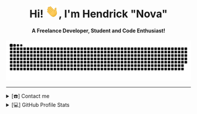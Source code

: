 <div align="center">
<h1 align="center">Hi! <img width="35" src="https://github.com/EZSNoVa/EZSNoVa/blob/main/assets/waving.gif">, I'm Hendrick "Nova"</h1>
<h4 align="center">A Freelance Developer, Student and Code Enthusiast!</h4>
</div> 
<div align="center">
  <a href="https://github.com/EZSNoVa/EZSNoVa/blob/main/assets/grid-snake.svg">
  <img  src="https://github.com/EZSNoVa/EZSNoVa/blob/main/assets/grid-snake.svg"
       alt="snake eating github activity grid" /></a>
</div>

-----
<details>
  <summary>[☎️] Contact me</summary>
<div>
  <samp>
    <h2 align="center">You can reach me by:</h2>
    <p align="center">
      <br/>
      <a href="https://www.linkedin.com/in/hendrick-rodriguez-a6a4b8251/" target="blank"><img align="center"
         src="https://img.shields.io/badge/linkedin-%231DA1F2.svg?style=for-the-badge&logo=linkedin&logoColor=white"
         alt="azzar" height="30"/></a>
      <a href="mailto:hendrickrodriguez.py@gmail.com" target="blank"><img align="center"
         src="https://img.shields.io/badge/gmail-EA4335.svg?style=for-the-badge&logo=gmail&logoColor=white"
         alt="Hendrick (nova) gmail" height="30"/></a>
    </p>
  </samp>
</div>
</details>


  
<details> 
  <summary>[💻] GitHub Profile Stats</summary>
  <div>
  <samp>
    <h2 align="center"> Github stats </h2>
      <br/>
    <details open>
  <summary><h3>Languages</h3></summary>
            <p align="center">
        <a href="https://github.com/1999AZZAR/">
          <img src="https://github-readme-stats.vercel.app/api/top-langs/?username=EZSNoVa&langs_count=6&theme=gruvbox&layout=compact&hide_border=true"
          alt="EZSNoVa overall Top Langs " /></a>
      </p>
        <p align="center">
          <a href="https://github.com/1999AZZAR/">
          <img width="45%" src="https://github-profile-summary-cards.vercel.app/api/cards/repos-per-language?username=EZSNoVa&theme=gruvbox&layout=compact&hide_border=true"
          alt="EZSNoVa Top Langs by repo" />
          <img width="45%" src="https://github-profile-summary-cards.vercel.app/api/cards/most-commit-language?username=1999azzar&theme=gruvbox&layout=compact&hide_border=true"
          alt="EZSNoVa Top Langs by commit" />
          </a>
        </p>
</details>
    <details open>
  <summary><h3>My Github Activity </h3></summary>
        <p align="center">
          <a href="https://github.com/EZSNoVa/">
          <img width="49.5%" src="https://github-readme-stats.vercel.app/api?username=EZSNoVa&show_icons=true&theme=gruvbox&hide_border=true" />
          <img width="49.5%" src="https://github-readme-streak-stats.herokuapp.com/?user=EZSNoVa&theme=gruvbox&hide_border=true" />
          </a>
       </p>
     <br>
     </samp>
  </div>    
</details>
